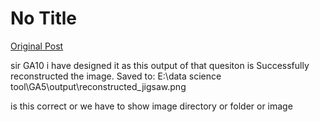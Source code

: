 # No Title

[Original Post](https://discourse.onlinedegree.iitm.ac.in/t/169029/202)

<p>sir GA10 i have designed it as this output of that quesiton is Successfully reconstructed the image. Saved to: E:\data science tool\GA5\output\reconstructed_jigsaw.png</p>
<p>is this correct or we have to show image directory or folder or image</p>